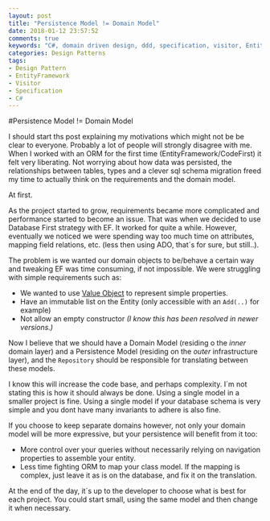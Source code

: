 ```yaml
---
layout: post
title: "Persistence Model != Domain Model"
date: 2018-01-12 23:57:52
comments: true
keywords: "C#, domain driven design, ddd, specification, visitor, EntityFramework"
categories: Design Patterns
tags:
- Design Pattern
- EntityFramework
- Visitor
- Specification
- C#
---
```


#Persistence Model != Domain Model

I should start ths post explaining my motivations which might not be be clear to everyone. Probably a lot of people will strongly disagree with me.
When I worked with an ORM for the first time (EntityFramework/CodeFirst) it felt very liberating. Not worrying about how data was persisted, the relationships between tables, types and a clever sql schema migration freed my time to actually think on the requirements and the domain model.

At first.

As the project started to grow, requirements became more complicated and performance started to become an issue. That was when we decided to use Database First strategy with EF. It worked for quite a while. However, eventually we noticed we were spending way too much time on attributes, mapping field relations, etc. (less then using ADO, that´s for sure, but still..). 

The problem is we wanted our domain objects to be/behave a certain way and tweaking EF was time consuming, if not impossible. We were struggling with simple requirements such as:
- We wanted to use [Value Object](https://martinfowler.com/bliki/ValueObject.html) to represent simple properties.
- Have an immutable list on the Entity (only accessible with an `Add(..)` for example)
- Not allow an empty constructor *(I know this has been resolved in newer versions.)*

Now I believe that we should have a Domain Model (residing o the *inner* domain layer) and a Persistence Model (residing on the *outer* infrastructure layer), and the `Repository` should be responsible for translating between these models.

I know this will increase the code base, and perhaps complexity. I´m not stating this is how it should always be done. Using a single model in a smaller project is fine. Using a single model if your database schema is very simple and you dont have many invariants to adhere is also fine.

If you choose to keep separate domains however, not only your domain model will be more expressive, but your persistence will benefit from it too:
- More control over your queries without necessarily relying on navigation properties to assemble your entity. 
- Less time fighting ORM to map your class model. If the mapping is complex, just leave it as is on the database, and fix it on the translation.

At the end of the day, it´s up to the developer to choose what is best for each project. You could start small, using the same model and then change it when necessary.

